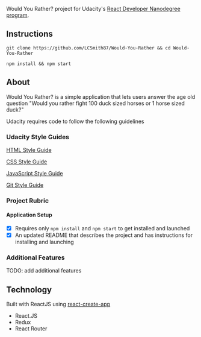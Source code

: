 Would You Rather? project for Udacity's [React Developer Nanodegree program](https://www.udacity.com/course/react-nanodegree--nd019).

## Instructions

`git clone https://github.com/LCSmith87/Would-You-Rather && cd Would-You-Rather`

`npm install && npm start`

## About

Would You Rather? is a simple application that lets users answer the age old question "Would you rather fight 100 duck sized horses or 1 horse sized duck?"

Udacity requires code to follow the following guidelines


### Udacity Style Guides

[HTML Style Guide](http://udacity.github.io/frontend-nanodegree-styleguide/index.html)

[CSS Style Guide](http://udacity.github.io/frontend-nanodegree-styleguide/css.html)

[JavaScript Style Guide](http://udacity.github.io/frontend-nanodegree-styleguide/javascript.html)

[Git Style Guide](https://udacity.github.io/git-styleguide/)

### Project Rubric

#### Application Setup

- [x] Requires only `npm install` and `npm start` to get installed and launched
- [x] An updated README that describes the project and has instructions for installing and launching

### Additional Features

TODO: add additional features


## Technology

Built with ReactJS using [react-create-app](https://github.com/facebook/create-react-app)

- React.JS
- Redux
- React Router

